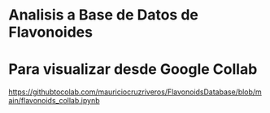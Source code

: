 # Analisis a Base de Datos de Flavonoides


# Para visualizar desde Google Collab
https://githubtocolab.com/mauriciocruzriveros/FlavonoidsDatabase/blob/main/flavonoids_collab.ipynb
